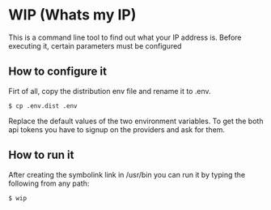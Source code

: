 # WIP (Whats my IP)

This is a command line tool to find out what your IP address is.
Before executing it, certain parameters must be configured

## How to configure it
Firt of all, copy the distribution env file and rename it to .env.
```
$ cp .env.dist .env
```
Replace the default values of the two environment variables.
To get the both api tokens you have to signup on the providers and ask for them.

## How to run it
After creating the symbolink link in /usr/bin you can run it by typing the following from any path:
```
$ wip
```